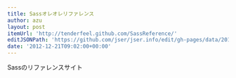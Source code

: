 ```yaml
---
title: Sassオレオレリファレンス
author: azu
layout: post
itemUrl: 'http://tenderfeel.github.com/SassReference/'
editJSONPath: 'https://github.com/jser/jser.info/edit/gh-pages/data/2012/12/index.json'
date: '2012-12-21T09:02:00+00:00'
---
```

Sassのリファレンスサイト
